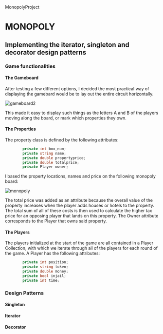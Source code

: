 MonopolyProject

# MONOPOLY 
## Implementing the iterator, singleton and decorator design patterns

### Game functionalities 
#### The Gameboard
After testing a few different options, I decided the most practical way of displaying the gamebard would be to lay out the entire circuit horizontally. 

![gameboard2](https://user-images.githubusercontent.com/58735251/70862655-42a91780-1f3f-11ea-92cd-f32da26c6bbd.png)

This made it easy to display such things as the letters A and B of the players moving along the board, or mark which properties they own.
#### The Properties
The property class is defined by the following attributes:
```c#
        private int box_num;
        private string name;
        private double propertyprice;
        private double totalprice;
        private Player owner;
```
I based the property locations, names and price on the following monopoly board:

![monopoly](https://user-images.githubusercontent.com/58735251/70861266-dffa5080-1f2b-11ea-915c-fb54bacba80c.PNG)

The total price was added as an attribute because the overall value of the property increases when the player adds houses or hotels to the property. The total sum of all of these costs is then used to calculate the higher tax price for an opposing player that lands on this property.
The Owner attribute corresponds to the Player that owns said property.

#### The Players
The players initialized at the start of the game are all contained in a Player Collection, with which we iterate through all of the players for each round of the game. 
A Player has the following attributes:
```c#
        private int position;
        private string token;
        private double money;
        private bool injail;
        private int time;
```

### Design Patterns
#### Singleton

#### Iterator

#### Decorator





